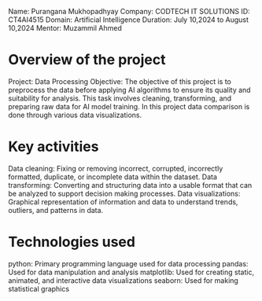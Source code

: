 Name: Purangana Mukhopadhyay 
Company: CODTECH IT SOLUTIONS 
ID: CT4AI4515 
Domain: Artificial Intelligence 
Duration: July 10,2024 to August 10,2024 
Mentor: Muzammil Ahmed
# Overview of the project
Project: Data Processing 
Objective: The objective of this project is to preprocess the data before applying AI algorithms to ensure its quality and suitability for analysis. This task   involves cleaning, transforming, and preparing raw data for AI model training. In this project data comparison is done through various data visualizations.
# Key activities
Data cleaning: Fixing or removing incorrect, corrupted, incorrectly formatted, duplicate, or incomplete data within the dataset.
Data transforming: Converting and structuring data into a usable format that can be analyzed to support decision making processes.
Data visualizations: Graphical representation of information and data to understand trends, outliers, and patterns in data.
# Technologies used
python: Primary programming language used for data processing
pandas: Used for data manipulation and analysis
matplotlib: Used for creating static, animated, and interactive data visualizations
seaborn: Used for making statistical graphics

